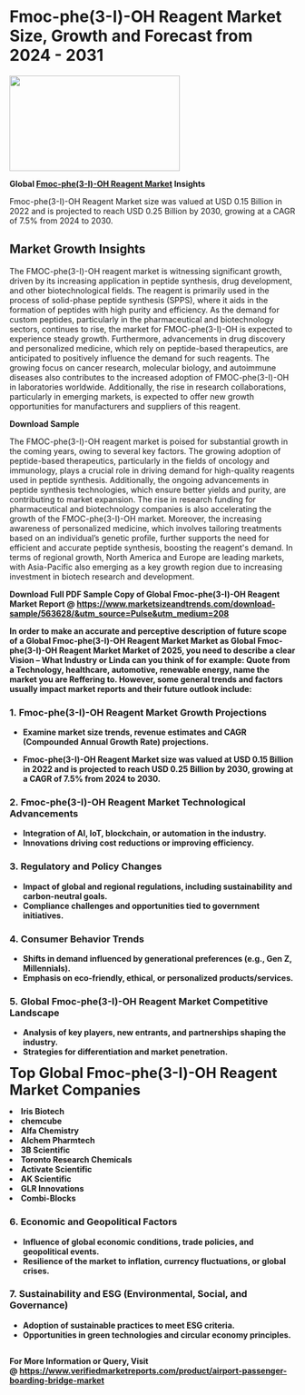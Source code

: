 <H1>Fmoc-phe(3-I)-OH Reagent Market Size, Growth and Forecast from 2024 - 2031</H1><img class="aligncenter size-medium wp-image-584254" src="https://thirdeyenews.in/wp-content/uploads/2024/09/Global-Market-Research-300x168.jpeg" alt="" width="300" height="168" /><p><strong>Global&nbsp;<a href="https://www.marketsizeandtrends.com/download-sample/563628/&amp;utm_source=Pulse&amp;utm_medium=208">Fmoc-phe(3-I)-OH Reagent Market</a> Insights</strong></p><p>Fmoc-phe(3-I)-OH Reagent Market size was valued at USD 0.15 Billion in 2022 and is projected to reach USD 0.25 Billion by 2030, growing at a CAGR of 7.5% from 2024 to 2030.</p><p><h2>Market Growth Insights</h2> <p>The FMOC-phe(3-I)-OH reagent market is witnessing significant growth, driven by its increasing application in peptide synthesis, drug development, and other biotechnological fields. The reagent is primarily used in the process of solid-phase peptide synthesis (SPPS), where it aids in the formation of peptides with high purity and efficiency. As the demand for custom peptides, particularly in the pharmaceutical and biotechnology sectors, continues to rise, the market for FMOC-phe(3-I)-OH is expected to experience steady growth. Furthermore, advancements in drug discovery and personalized medicine, which rely on peptide-based therapeutics, are anticipated to positively influence the demand for such reagents. The growing focus on cancer research, molecular biology, and autoimmune diseases also contributes to the increased adoption of FMOC-phe(3-I)-OH in laboratories worldwide. Additionally, the rise in research collaborations, particularly in emerging markets, is expected to offer new growth opportunities for manufacturers and suppliers of this reagent.</p> <p><strong>Download Sample</strong></p> <p>The FMOC-phe(3-I)-OH reagent market is poised for substantial growth in the coming years, owing to several key factors. The growing adoption of peptide-based therapeutics, particularly in the fields of oncology and immunology, plays a crucial role in driving demand for high-quality reagents used in peptide synthesis. Additionally, the ongoing advancements in peptide synthesis technologies, which ensure better yields and purity, are contributing to market expansion. The rise in research funding for pharmaceutical and biotechnology companies is also accelerating the growth of the FMOC-phe(3-I)-OH market. Moreover, the increasing awareness of personalized medicine, which involves tailoring treatments based on an individual’s genetic profile, further supports the need for efficient and accurate peptide synthesis, boosting the reagent's demand. In terms of regional growth, North America and Europe are leading markets, with Asia-Pacific also emerging as a key growth region due to increasing investment in biotech research and development.</p> <p><strong></p><p><span class=""><strong>Download Full PDF Sample Copy of Global Fmoc-phe(3-I)-OH Reagent Market Report</strong> @ <a href="https://www.marketsizeandtrends.com/download-sample/563628/&amp;utm_source=Pulse&amp;utm_medium=208" target="_blank">https://www.marketsizeandtrends.com/download-sample/563628/&amp;utm_source=Pulse&amp;utm_medium=208</a></span></p><p>In order to make an accurate and perceptive description of future scope of a Global&nbsp;Fmoc-phe(3-I)-OH Reagent Market Market as Global&nbsp;Fmoc-phe(3-I)-OH Reagent Market Market of 2025, you need to describe a clear Vision &ndash; What Industry or Linda can you think of for example: Quote from a Technology, healthcare, automotive, renewable energy, name the market you are Reffering to. However, some general trends and factors usually impact market reports and their future outlook include:</p><h3>1.&nbsp;<strong>Fmoc-phe(3-I)-OH Reagent Market Growth Projections</strong></h3><ul><li>Examine market size trends, revenue estimates and CAGR (Compounded Annual Growth Rate) projections.</li><li><p>Fmoc-phe(3-I)-OH Reagent Market size was valued at USD 0.15 Billion in 2022 and is projected to reach USD 0.25 Billion by 2030, growing at a CAGR of 7.5% from 2024 to 2030.</p></li></ul><h3>2.&nbsp;<strong>Fmoc-phe(3-I)-OH Reagent Market Technological Advancements</strong></h3><ul><li>Integration of AI, IoT, blockchain, or automation in the industry.</li><li>Innovations driving cost reductions or improving efficiency.</li></ul><h3>3.&nbsp;<strong>Regulatory and Policy Changes</strong></h3><ul><li>Impact of global and regional regulations, including sustainability and carbon-neutral goals.</li><li>Compliance challenges and opportunities tied to government initiatives.</li></ul><h3>4.&nbsp;<strong>Consumer Behavior Trends</strong></h3><ul><li>Shifts in demand influenced by generational preferences (e.g., Gen Z, Millennials).</li><li>Emphasis on eco-friendly, ethical, or personalized products/services.</li></ul><h3>5.&nbsp;<strong>Global Fmoc-phe(3-I)-OH Reagent Market Competitive Landscape</strong></h3><ul><li>Analysis of key players, new entrants, and partnerships shaping the industry.</li><li>Strategies for differentiation and market penetration.</li></ul><p data-pm-slice="1 1 []"><span style="color: inherit; font-family: inherit; font-size: 25px;">Top Global Fmoc-phe(3-I)-OH Reagent Market Companies</span></p><div class="" data-test-id=""><p><li>Iris Biotech</li><li> chemcube</li><li> Alfa Chemistry</li><li> Alchem Pharmtech</li><li> 3B Scientific</li><li> Toronto Research Chemicals</li><li> Activate Scientific</li><li> AK Scientific</li><li> GLR Innovations</li><li> Combi-Blocks</li></p></div><h3>6.&nbsp;<strong>Economic and Geopolitical Factors</strong></h3><ul><li>Influence of global economic conditions, trade policies, and geopolitical events.</li><li>Resilience of the market to inflation, currency fluctuations, or global crises.</li></ul><h3>7.&nbsp;<strong>Sustainability and ESG (Environmental, Social, and Governance)</strong></h3><ul><li>Adoption of sustainable practices to meet ESG criteria.</li><li>Opportunities in green technologies and circular economy principles.</li></ul><h2><strong style="font-size: 14px;">For More Information or Query, Visit @&nbsp;</strong><a style="background-color: #ffffff; font-size: 14px;" href="https://www.marketsizeandtrends.com/report/fmoc-phe-3-i-oh-reagent-market/" target="_blank">https://www.verifiedmarketreports.com/product/airport-passenger-boarding-bridge-market</a></h2>
